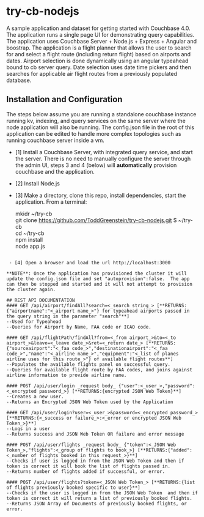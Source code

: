 try-cb-nodejs
===============

A sample application and dataset for getting started with Couchbase 4.0.  The application runs a single page UI for demonstrating query capabilities.   The application uses Couchbase Server +  Node.js + Express + Angular and boostrap.   The application is a flight planner that allows the user to search for and select a flight route (including return flight) based on airports and dates. Airport selection is done dynamically using an angular typeahead bound to cb server query.   Date selection uses date time pickers and then searches for applicable air flight routes from a previously populated database.  

## Installation and Configuration
The steps below assume you are running a standalone couchbase instance running kv, indexing, and query services on the same server where the node application will also be running.  The config.json file in the root of this application can be edited to handle more complex topologies such as running couchbase server inside a vm.   

 - [1] Install a Couchbase Server, with integrated query service, and start the server.   There is no need to manually configure the server through the admin UI, steps 3 and 4 (below) will **automatically** provision couchbase and the application.
 - [2] Install Node.js
 - [3] Make a directory, clone this repo, install dependencies, start the application.  From a terminal:   

    mkidr ~/try-cb    
    git clone https://github.com/ToddGreenstein/try-cb-nodejs.git $ ~/try-cb   
    cd ~/try-cb    
    npm install    
    node app.js
```

 - [4] Open a browser and load the url http://localhost:3000

**NOTE**: Once the application has provisioned the cluster it will update the config.json file and set "autoprovision":false.  The app can then be stopped and started and it will not attempt to provision the cluster again.  

## REST API DOCUMENTATION
#### GET /api/airport/findAll?search=<_search string_> [**RETURNS: {"airportname":"<_airport name_>"} for typeahead airports passed in the query string in the parameter "search"**] 	
--Used for Typeahead   
--Queries for Airport by Name, FAA code or ICAO code.

#### GET /api/flightPath/findAll?from=<_from airport_>&to=<_to airport_>&leave=<_leave date_>&ret=<_return date_> [**RETURNS: {"sourceairport":"<_faa code_>","destinationairport":"<_faa code_>","name":"<_airline name_>","equipment":"<_list of planes airline uses for this route_>"} of available flight routes**]
--Populates the available flights panel on successful query.  
--Queries for available flight route by FAA codes, and joins against airline information to provide airline name.  

#### POST /api/user/login _request body_ {"user":<_user_>,"password":<_encrypted password_>} [**RETURNS:{encrypted JSON Web Token}**]
--Creates a new user.   
--Returns an Encrypted JSON Web Token used by the Application

#### GET /api/user/login?user=<_user_>&password=<_encrypted password_>[**RETURNS:{<_success or failure_>:<_error or encrypted JSON Web Token_>}**]
--Logs in a user   
--Returns success and JSON Web Token OR failure and error message

#### POST /api/user/flights _request body_ {"token":<_JSON Web Token_>,"flights":<_group of flights to book_>} [**RETURNS:{"added":<_number of flights booked in this request_>}**]
--Checks if user is logged in from the JSON Web Token and then if token is correct it will book the list of flights passed in.   
--Returns number of flights added if successful, or error.  

#### POST /api/user/flights?token=<_JSON Web Token_> [**RETURNS:{list of flights previously booked specific to user}**]
--Checks if the user is logged in from the JSON Web Token  and then if token is correct it will return a list of previously booked flights.   
--Returns JSON Array of Documents of previously booked flights, or error.  

